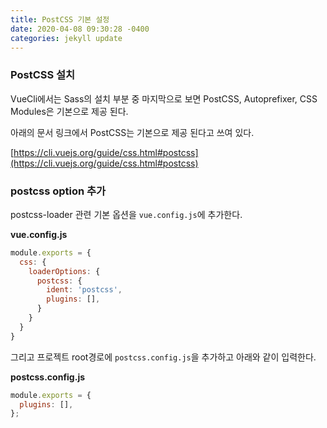 ```yaml
---
title: PostCSS 기본 설정
date: 2020-04-08 09:30:28 -0400
categories: jekyll update
---
```


### PostCSS 설치

VueCli에서는 Sass의 설치 부분 중 마지막으로 보면 PostCSS, Autoprefixer, CSS Modules은 기본으로 제공 된다.   

아래의 문서 링크에서 PostCSS는 기본으로 제공 된다고 쓰여 있다.

[https://cli.vuejs.org/guide/css.html#postcss](https://cli.vuejs.org/guide/css.html#postcss)

### postcss option 추가

postcss-loader 관련 기본 옵션을 `vue.config.js`에 추가한다.

**vue.config.js**
``` javascript
module.exports = {
  css: {
    loaderOptions: {
      postcss: {
        ident: 'postcss',
        plugins: [],
      }
    }
  }
}
```

그리고 프로젝트 root경로에 `postcss.config.js`을 추가하고 아래와 같이 입력한다.

**postcss.config.js**
``` javascript
module.exports = {
  plugins: [],
};
```